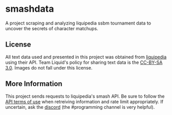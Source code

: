 # smashdata
A project scraping and analyzing liquipedia ssbm tournament data to uncover the secrets of character matchups.

## License
All text data used and presented in this project was obtained from [liquipedia](https://liquipedia.com) using their API. Team Liquid's policy for sharing text data is the [CC-BY-SA 3.0](https://creativecommons.org/licenses/by-sa/3.0/). Images do not fall under this license.

## More Information
This project sends requests to liquipedia's smash API. Be sure to follow the [API terms of use](https://liquipedia.net/api-terms-of-use) when retreiving information and rate limit appropriately. If uncertain, ask the [discord](https://discord.com/invite/liquipedia) (the #programming channel is very helpful).
